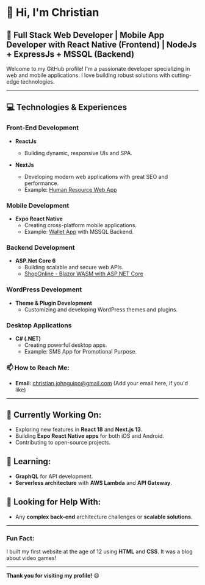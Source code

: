 # 👋 Hi, I'm Christian

## 🌟 Full Stack Web Developer | Mobile App Developer with React Native (Frontend) | NodeJs + ExpressJs + MSSQL (Backend) 

Welcome to my GitHub profile! I'm a passionate developer specializing in web and mobile applications. I love building robust solutions with cutting-edge technologies.

---

## 💻 **Technologies & Experiences**

### Front-End Development
- **ReactJs**  
  - Building dynamic, responsive UIs and SPA.
  
- **NextJs**  
  - Developing modern web applications with great SEO and performance.
  - Example: [Human Resource Web App](#)

### Mobile Development
- **Expo React Native**  
  - Creating cross-platform mobile applications.
  - Example: [Wallet App](#) with MSSQL Backend.

### Backend Development
- **ASP.Net Core 6**  
  - Building scalable and secure web APIs.
  - [ShopOnline - Blazor WASM with ASP.NET Core](https://github.com/cjohnguipo/ASP.NET-Core-6-WebAPI-BlazorClient-ShopOnline)

### WordPress Development
- **Theme & Plugin Development**  
  - Customizing and developing WordPress themes and plugins.

### Desktop Applications
- **C# (.NET)**  
  - Creating powerful desktop apps.
  - Example: SMS App for Promotional Purpose.
 
 

### 📫 How to Reach Me:
- **Email**: christian.johnguipo@gmail.com (Add your email here, if you'd like) 

---

## 🔭 Currently Working On:
- Exploring new features in **React 18** and **Next.js 13**.
- Building **Expo React Native apps** for both iOS and Android.
- Contributing to open-source projects.

## 🌱 Learning:
- **GraphQL** for API development.
- **Serverless architecture** with **AWS Lambda** and **API Gateway**.

## 🤔 Looking for Help With:
- Any **complex back-end** architecture challenges or **scalable solutions**.

---

### Fun Fact:
I built my first website at the age of 12 using **HTML** and **CSS**. It was a blog about video games!

---

**Thank you for visiting my profile!** 😄
 
